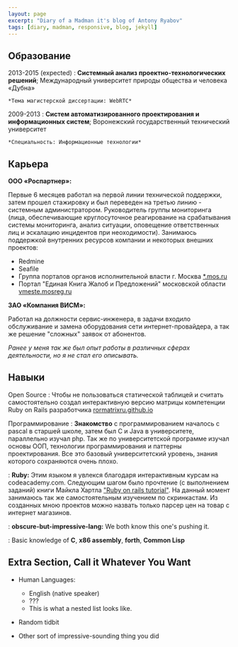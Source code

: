 ```yaml
---
layout: page
excerpt: "Diary of a Madman it's blog of Antony Ryabov"
tags: [diary, madman, responsive, blog, jekyll]
---
```

Образование
---------
 
2013-2015 (expected)
:   **Системный анализ проектно-технологических решений**; Международный университет природы общества и человека «Дубна»
 
    *Тема магистерской диссертации: WebRTC*
 
2009-2013
:   **Систем автоматизированного проектирования и информационных систем**; Воронежский государственный технический университет
 
    *Специальность: Информационные технологии*
 
Карьера
----------
 
**ООО «Роспартнер»:**
 
Первые 6 месяцев работал на первой линии технической поддержки, затем прошел стажировку и был переведен на третью линию - системным администратором. Руководитель группы мониторинга (лица, обеспечивающие круглосуточное реагирование на срабатывания системы мониторинга, анализ ситуации, оповещение ответственных лиц и эскалацию инцидентов при неоходимости). Занимаюсь поддержкой внутренних ресурсов компании и некоторых внешних проектов:
 
* Redmine
* Seafile
* Группа порталов органов исполнительной власти г. Москва <a href="http://sites.dit.mos.ru/" target="_blank">*.mos.ru</a>
* Портал "Единая Книга Жалоб и Предложений" московской области <a href="http://vmeste.mosreg.ru/" target="_blank">vmeste.mosreg.ru</a>

**ЗАО «Компания ВИСМ»:**
 
Работал на должности сервис-инженера, в задачи входило обслуживание и замена оборудования сети интернет-провайдера, а так же решение "сложных" заявок от абонентов. 
  
*Ранее у меня так же был опыт работы в различных сферах деятельности, но я не стал его описывать.*
 
Навыки
--------------------
 
Open Source
:   Чтобы не пользоваться статической таблицей и считать самостоятельно 	    создал интерактивную версию матрицы компетенции Ruby on Rails             	  разработчика <a href="http://rormatrixru.github.io/" target="_blank">rormatrixru.github.io</a>
 
Программирование
:   **Знакомство** с программированием началось с pascal в старшей школе,		затем был С и Java в университете, параллельно изучал php. Так же по		университетской программе изучал основы ООП, технологии программирования 	 и паттерны проектирования. Все это базовый университетский уровень, 		знания которого сохраняются очень плохо. 
 
:   **Ruby:** Этим языком я увлекся благодаря интерактивным курсам на
	codeacademy.com. Следующим шагом было прочтение (с выполнением заданий) книги Майкла Хартла <a href="https://www.railstutorial.org/" target="_blank">"Ruby on rails tutorial"</a>. На данный момент занимаюсь так же самостоятельным изучением по скринкастам. Из созданных мною проектов	можно назвать только парсер цен на товар с интернет магазинов. 
    
:   **obscure-but-impressive-lang:** We both know this one's pushing
    it.
 
:   Basic knowledge of **C**, **x86 assembly**, **forth**, **Common Lisp**
 
[ref]: https://github.com/githubuser/superlongprojectname
 
Extra Section, Call it Whatever You Want
----------------------------------------
 
* Human Languages:
 
     * English (native speaker)
     * ???
     * This is what a nested list looks like.
 
* Random tidbit
 
* Other sort of impressive-sounding thing you did
